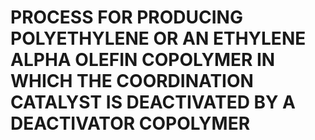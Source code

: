 # PROCESS FOR PRODUCING POLYETHYLENE OR AN ETHYLENE ALPHA OLEFIN COPOLYMER IN WHICH THE COORDINATION CATALYST IS DEACTIVATED BY A DEACTIVATOR COPOLYMER